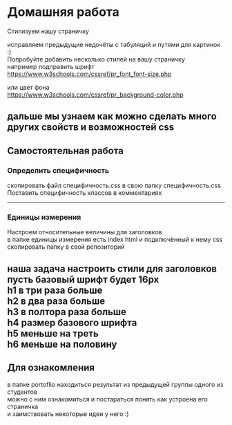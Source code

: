# Домашняя работа  

Стилизуем нашу страничку   

исправляем предыдущие недочёты с табуляций и путями для картинок :)  
Попробуйте добавить несколько стилей на вашу страничку  
например подправить шрифт  
https://www.w3schools.com/cssref/pr_font_font-size.php  

или цвет фона  
https://www.w3schools.com/cssref/pr_background-color.php  

дальше мы узнаем как можно сделать много других свойств и возможностей css  
---

## Самостоятельная работа 
### Определить специфичность  

скопировать файл специфичность.css в свою папку специфичность.css  
Поставить специфичность классов в комментариях  

---  
### Единицы измерения  

Настроем относительные величины для заголовков   
в папке единицы измерения есть index html и подключённый к нему css  
скопировать папку в свой репозиторий 

наша задача настроить стили для заголовков   
пусть базовый шрифт будет 16px    
h1 в три раза больше  
h2 в два раза больше  
h3 в полтора раза больше  
h4 размер базового шрифта   
h5 меньше на треть  
h6 меньше на половину  
---

## Для ознакомления  
в папке portoflio находиться результат из предыдущей группы одного из студентов   
можно с ним ознакомиться и постараться понять как устроена его страничка   
и заимствовать некоторые идеи у него :)